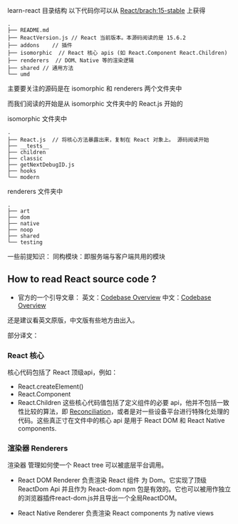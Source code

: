 
learn-react 目录结构 以下代码你可以从 [React/brach:15-stable](https://github.com/facebook/react/tree/15-stable) 上获得
```
.
├── README.md   
├── ReactVersion.js // React 当前版本。本源码阅读的是 15.6.2
├── addons    // 插件
├── isomorphic  // React 核心 apis (如 React.Component React.Children)
├── renderers  // DOM、Native 等的渲染逻辑
├── shared // 通用方法
└── umd   
```

主要要关注的源码是在 isomorphic 和 renderers 两个文件夹中

而我们阅读的开始是从 isomorphic 文件夹中的 React.js 开始的

isomorphic 文件夹中
```
.
├── React.js  // 将核心方法暴露出来，复制在 React 对象上。 源码阅读开始
├── __tests__
├── children
├── classic
├── getNextDebugID.js
├── hooks
└── modern
```

renderers 文件夹中
```
.
├── art
├── dom
├── native
├── noop
├── shared 
└── testing
```


一些前提知识：
同构模块：即服务端与客户端共用的模块


## How to read React source code ?
- 官方的一个引导文章：
英文：[Codebase Overview](https://reactjs.org/docs/codebase-overview.html)
中文：[Codebase Overview](http://www.css88.com/react/docs/codebase-overview.html)

还是建议看英文原版，中文版有些地方由出入。

部分译文：
### React 核心
核心代码包括了 React 顶级api，例如：
- React.createElement()
- React.Component
- React.Children
这些核心代码值包括了定义组件的必要 api，他并不包括一致性比较的算法，即 [Reconciliation](http://www.css88.com/react/docs/reconciliation.html)，或者是对一些设备平台进行特殊化处理的代码。这些真正寸在文件中的核心 api 是用于 React DOM 和 React Native components.



### 渲染器 Renderers
渲染器 管理如何使一个 React tree 可以被底层平台调用。
- React DOM Renderer 负责渲染 React 组件 为 Dom。它实现了顶级 ReactDom Api 并且作为 React-dom npm 包是有效的。它也可以被用作独立的浏览器插件react-dom.js并且导出一个全局ReactDOM。

- React Native Renderer 负责渲染 React components 为 native views

